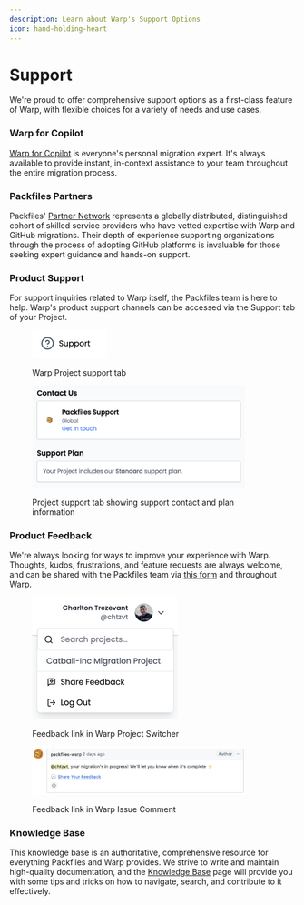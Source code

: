 ```yaml
---
description: Learn about Warp's Support Options
icon: hand-holding-heart
---
```


# Support

We're proud to offer comprehensive support options as a first-class feature of Warp, with flexible choices for a variety of needs and use cases.&#x20;

### Warp for Copilot

[Warp for Copilot](copilot-chat.md) is everyone's personal migration expert. It's always available to provide instant, in-context assistance to your team throughout the entire migration process.

### Packfiles Partners

Packfiles' [Partner Network](partners.md) represents a globally distributed, distinguished cohort of skilled service providers who have vetted expertise with Warp and GitHub migrations. Their depth of experience supporting organizations through the process of adopting GitHub platforms is invaluable for those seeking expert guidance and hands-on support.

### Product Support

For support inquiries related to Warp itself, the Packfiles team is here to help. Warp's product support channels can be accessed via the Support tab of your Project.

<figure><img src="../../.gitbook/assets/image (3) (2).png" alt="" width="132"><figcaption><p>Warp Project support tab</p></figcaption></figure>

<figure><img src="../../.gitbook/assets/image (3) (2) (1).png" alt="" width="375"><figcaption><p>Project support tab showing support contact and plan information</p></figcaption></figure>

### Product Feedback

We're always looking for ways to improve your experience with Warp. Thoughts, kudos, frustrations, and feature requests are always welcome, and can be shared with the Packfiles team via [this form](https://pack.fm/warp/feedback) and throughout Warp.

<figure><img src="../../.gitbook/assets/image (1) (3).png" alt="" width="257"><figcaption><p>Feedback link in Warp Project Switcher</p></figcaption></figure>

<figure><img src="../../.gitbook/assets/image (2) (3).png" alt="" width="375"><figcaption><p>Feedback link in Warp Issue Comment</p></figcaption></figure>

### Knowledge Base

This knowledge base is an authoritative, comprehensive resource for everything Packfiles and Warp provides. We strive to write and maintain high-quality documentation, and the [Knowledge Base](./#knowledge-base) page will provide you with some tips and tricks on how to navigate, search, and contribute to it effectively.&#x20;

